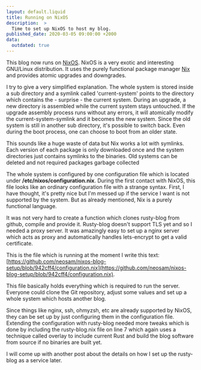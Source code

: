 ```yaml
---
layout: default.liquid
title: Running on NixOS
description:  >
  Time to set up NixOS to host my blog.
published_date: 2020-03-05 09:00:00 +2000
data:
  outdated: true
---
```


This blog now runs on [NixOS](https://nixos.org).  NixOS is a very exotic and
interesting GNU/Linux distribution.  It uses the purely
functional package manager [Nix](https://nixos.org/nix/) and provides atomic
upgrades and downgrades.

I try to give a very simplified explanation.
The whole system is stored inside a sub directory and a
symlink called 'current-system' points to the directory which contains the - 
surprise - the current system.  During an
upgrade, a new directory is assembled while the current system stays untouched.
If the upgrade assembly process runs without any errors, it will atomically
modify the current-system-symlink and it becomes the new system.
Since the old system is still in another sub directory, it's possible to switch back.
Even during the boot process, one can choose to boot from an older state.

This sounds like a huge waste of data but Nix works a lot with symlinks.  Each
version of each package is only downloaded once and the system directories just
contains symlinks to the binaries.  Old systems can be deleted and not required
packages garbage collected

The whole system is configured by one configuration file which is located
under __/etc/nixos/configuration.nix__.  During the first contact with NixOS, this file looks
like an ordinary configuration file with a strange syntax.  First, I have thought, it's pretty
nice but I'm messed up if the service I want is not supported by the system.
But as already mentioned, Nix is a purely functional language.

It was not very hard to create a function which clones rusty-blog from
github, compile and provide it.  Rusty-blog doesn't support TLS yet and so I
needed a proxy server.  It was amazingly easy to set up a
nginx server which acts as proxy and automatically handles lets-encrypt to get
a valid certificate.

This is the file which is running at the moment I write this text:
[https://github.com/neosam/nixos-blog-setup/blob/942cff4/configuration.nix](https://github.com/neosam/nixos-blog-setup/blob/942cff4/configuration.nix).

This file basically holds everything which is required to run the server.
Everyone could clone the Git repository, adjust some values and set up a whole
system which hosts another blog.

Since things like nginx, ssh, ohmyzsh, etc are already supported by NixOS, they
can be set up by just configuring them in the configuration file.  Extending the configuration with rusty-blog needed more tweaks which is done by including the
rusty-blog.nix file on line 7 which again uses a technique called overlay to
include current Rust and build the blog software from source if no binaries are
built yet.

I will come up with another post about the
details on how I set up the rusty-blog as a service later.

